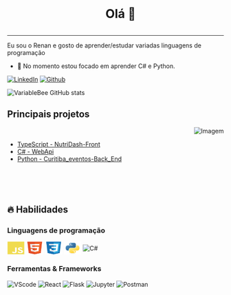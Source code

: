 <!--título-->
<div id="user-content-toc">
  <ul align="center">
    <summary><h1 style="display: inline-block">Olá 👋</h1></summary>
  </ul>
</div>

---

<p>
Eu sou o Renan e gosto de aprender/estudar variadas linguagens de programação

- 🌱 No momento estou focado em aprender C# e Python.

<!-- Links -->
[![LinkedIn](https://img.shields.io/badge/LinkedIn-0077B5?style=for-the-badge&logo=linkedin&logoColor=white)](https://www.linkedin.com/in/christian-oliveira-925532257/)
[![Github](https://img.shields.io/badge/GitHub-100000?style=for-the-badge&logo=github&logoColor=white)](https://github.com/RenanBelo)

<!-- GithubStats -->
![VariableBee GitHub stats](https://github-readme-stats.vercel.app/api?username=RenanBelo&show_icons=true&theme=gotham)

<!-- Portfolio -->
## Principais projetos
<img align="right" src="https://media.giphy.com/media/v1.Y2lkPTc5MGI3NjExODN4ajkwNW0wNGdwbGVjYWcwb3RwbG1yNndpYzVkeWVnZXJxdDhzbSZlcD12MV9pbnRlcm5hbF9naWZfYnlfaWQmY3Q9Zw/H62NM1ab7wzMXURdoi/giphy.gif"
height="230" style="max-width: 100%;" alt="Imagem">
<br>

- [TypeScript - NutriDash-Front](https://github.com/RenanBelo/NutriDash-Front)
- [C# - WebApi](https://github.com/RenanBelo/WebApi_c-)
- [Python - Curitiba_eventos-Back_End](https://github.com/RenanBelo/curitiba_eventos-Back_End)
<br><br><br><br><br>

## 🔥 Habilidades

<!-- Skills: Programming Languages -->
<div style="flex-basis: 48%; clear: both;">
<h3>Linguagens de programação</h3>
<img align="center" alt="Js" height="30" width="40" src="https://raw.githubusercontent.com/devicons/devicon/master/icons/javascript/javascript-plain.svg">
<img align="center" alt="HTML" height="30" width="40" src="https://raw.githubusercontent.com/devicons/devicon/master/icons/html5/html5-original.svg">
<img align="center" alt="CSS" height="30" width="40" src="https://raw.githubusercontent.com/devicons/devicon/master/icons/css3/css3-original.svg">
<img align="center" alt="Python" height="30" width="40" src="https://raw.githubusercontent.com/devicons/devicon/master/icons/python/python-original.svg">
<img align="center" alt="C#" height="30" width="40" src="https://skillicons.dev/icons?i=cs">
</div>

<!-- Skills: Tools & Frameworks -->
<div style="flex-basis: 48%;">
<h3>Ferramentas & Frameworks</h3>
<img align="center" alt="VScode" height="30" width="40" src="https://cdn.jsdelivr.net/gh/devicons/devicon/icons/vscode/vscode-original.svg">
<img align="center" alt="React" height="30" width="40" src="https://skillicons.dev/icons?i=react">
<img align="center" alt="Flask" height="30" width="40" src="https://skillicons.dev/icons?i=flask">
<img align="center" alt="Jupyter" height="30" width="40" src="https://cdn.jsdelivr.net/gh/devicons/devicon/icons/jupyter/jupyter-original.svg">
<img align="center" alt="Postman" height="30" width="40" src="https://skillicons.dev/icons?i=postman">
</div>
